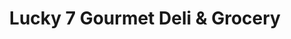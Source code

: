 ---
title: "Lucky 7 Gourmet Deli & Grocery"
url: /east-rockaway/lucky-7-gourmet-deli-and-grocery/
shop: deli
---
